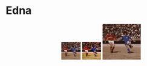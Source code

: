 # Edna
<p align="center">
  <img src="generated_photos/soccer.png" width="10%" />
  <img src="generated_photos/soccer_halftone.png" width="10%" />
  <img src="generated_photos/soccer_kmeans.png" width="20%" />
</p>
